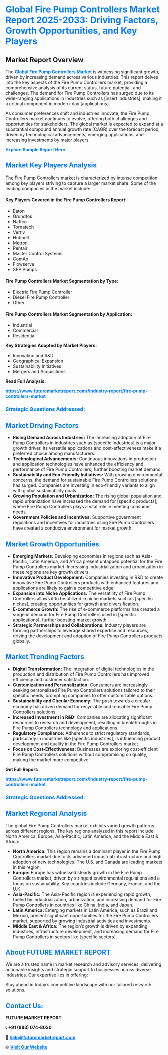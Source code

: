 <h1 style="color: #007BFF;">Global Fire Pump Controllers Market Report 2025-2033: Driving Factors, Growth Opportunities, and Key Players</h1>

<section id="overview">
<h2>Market Report Overview</h2>
<p>The <a href="https://www.futuremarketreport.com//industry-report/fire-pump-controllers-market" style="color: #007BFF; text-decoration: none;"><strong>Global Fire Pump Controllers Market</strong></a> is witnessing significant growth, driven by increasing demand across various industries. This report delves into the key aspects of the Fire Pump Controllers market, providing a comprehensive analysis of its current status, future potential, and challenges. The demand for Fire Pump Controllers has surged due to its wide-ranging applications in industries such as [insert industries], making it a critical component in modern-day [applications].</p>
<p>As consumer preferences shift and industries innovate, the Fire Pump Controllers market continues to evolve, offering both challenges and opportunities for stakeholders. The global market is expected to expand at a substantial compound annual growth rate (CAGR) over the forecast period, driven by technological advancements, emerging applications, and increasing investments by major players.</p>
</section>

<section id="overview">
<p><a href="https://www.futuremarketreport.com//request-sample/reportId=51456" style="color: #007BFF; text-decoration: none;"><strong>Explore Sample Report Here</strong></a></p>
</section>

<section id="key-players">
<h2 style="color: #007BFF;">Market Key Players Analysis</h2>
<p>The Fire Pump Controllers market is characterized by intense competition among key players striving to capture a larger market share. Some of the leading companies in the market include:</p>
<h4>Key Players Covered in the Fire Pump Controllers Report:</h4>
<ul><li>Eaton</li><li>Grundfos</li><li>Naffco</li><li>Tornatech</li><li>Vertiv</li><li>Hubbell</li><li>Metron</li><li>Pentair</li><li>Master Control Systems</li><li>ComAp</li><li>Flowserve</li><li>SPP Pumps</li></ul>
<h4>Fire Pump Controllers Market Segmentation by Type:</h4>
<ul><li>Electric Fire Pump Controller</li><li>Diesel Fire Pump Controller</li><li>Other</li></ul>

<h4>Fire Pump Controllers Market Segmentation by Application:</h4>
<ul><li>Industrial</li><li>Commercial</li><li>Residential</li></ul>
<p><strong>Key Strategies Adopted by Market Players:</strong></p>
<ul>
<li>Innovation and R&D</li>
<li>Geographical Expansion</li>
<li>Sustainability Initiatives</li>
<li>Mergers and Acquisitions</li>
</ul>
</section>

<section>
<p><strong>Read Full Analysis: </strong></p><a href="https://www.futuremarketreport.com//industry-report/fire-pump-controllers-market" style="color: #007BFF; text-decoration: none;"><strong>https://www.futuremarketreport.com//industry-report/fire-pump-controllers-market</strong></a>
<h3 style="color: #007BFF;">Strategic Questions Addressed:</h3>
</section>

<section id="driving-factors">
<h2 style="color: #007BFF;">Market Driving Factors</h2>
<ul>
<li><strong>Rising Demand Across Industries:</strong> The increasing adoption of Fire Pump Controllers in industries such as [specific industries] is a major growth driver. Its versatile applications and cost-effectiveness make it a preferred choice among manufacturers.</li>
<li><strong>Technological Advancements:</strong> Continuous innovations in production and application technologies have enhanced the efficiency and performance of Fire Pump Controllers, further boosting market demand.</li>
<li><strong>Sustainability and Eco-Friendly Initiatives:</strong> With growing environmental concerns, the demand for sustainable Fire Pump Controllers solutions has surged. Companies are investing in eco-friendly variants to align with global sustainability goals.</li>
<li><strong>Growing Population and Urbanization:</strong> The rising global population and rapid urbanization have increased the demand for [specific products], where Fire Pump Controllers plays a vital role in meeting consumer needs.</li>
<li><strong>Government Policies and Incentives:</strong> Supportive government regulations and incentives for industries using Fire Pump Controllers have created a conducive environment for market growth.</li>
</ul>
</section>

<section id="growth-opportunities">
<h2 style="color: #007BFF;">Market Growth Opportunities</h2>
<ul>
<li><strong>Emerging Markets:</strong> Developing economies in regions such as Asia-Pacific, Latin America, and Africa present untapped potential for the Fire Pump Controllers market. Increasing industrialization and urbanization in these regions are key growth drivers.</li>
<li><strong>Innovative Product Development:</strong> Companies investing in R&D to create innovative Fire Pump Controllers products with enhanced features and applications are likely to gain a competitive edge.</li>
<li><strong>Expansion into Niche Applications:</strong> The versatility of Fire Pump Controllers allows it to be utilized in niche markets such as [specific niches], creating opportunities for growth and diversification.</li>
<li><strong>E-commerce Growth:</strong> The rise of e-commerce platforms has created a surge in demand for Fire Pump Controllers used in [specific applications], further boosting market growth.</li>
<li><strong>Strategic Partnerships and Collaborations:</strong> Industry players are forming partnerships to leverage shared expertise and resources, driving the development and adoption of Fire Pump Controllers products globally.</li>
</ul>
</section>

<section id="trending-factors">
<h2 style="color: #007BFF;">Market Trending Factors</h2>
<ul>
<li><strong>Digital Transformation:</strong> The integration of digital technologies in the production and distribution of Fire Pump Controllers has improved efficiency and customer satisfaction.</li>
<li><strong>Customization and Personalization:</strong> Consumers are increasingly seeking personalized Fire Pump Controllers solutions tailored to their specific needs, prompting companies to offer customizable options.</li>
<li><strong>Sustainability and Circular Economy:</strong> The push towards a circular economy has driven demand for recyclable and reusable Fire Pump Controllers solutions.</li>
<li><strong>Increased Investment in R&D:</strong> Companies are allocating significant resources to research and development, resulting in breakthroughs in Fire Pump Controllers technology and applications.</li>
<li><strong>Regulatory Compliance:</strong> Adherence to strict regulatory standards, particularly in industries like [specific industries], is influencing product development and quality in the Fire Pump Controllers market.</li>
<li><strong>Focus on Cost-Effectiveness:</strong> Businesses are exploring cost-efficient Fire Pump Controllers solutions without compromising on quality, making the market more competitive.</li>
</ul>
</section>

<section>
<p><strong>Get Full Report: </strong></p><a href="https://www.futuremarketreport.com//industry-report/fire-pump-controllers-market" style="color: #007BFF; text-decoration: none;"><strong>https://www.futuremarketreport.com//industry-report/fire-pump-controllers-market</strong></a>
<h3 style="color: #007BFF;">Strategic Questions Addressed:</h3>
</section>


<section id="regional-analysis">
<h2 style="color: #007BFF;">Market Regional Analysis</h2>
<p>The global Fire Pump Controllers market exhibits varied growth patterns across different regions. The key regions analyzed in this report include North America, Europe, Asia-Pacific, Latin America, and the Middle East & Africa:</p>
<ul>
<li><strong>North America:</strong> This region remains a dominant player in the Fire Pump Controllers market due to its advanced industrial infrastructure and high adoption of new technologies. The U.S. and Canada are leading markets in this region.</li>
<li><strong>Europe:</strong> Europe has witnessed steady growth in the Fire Pump Controllers market, driven by stringent environmental regulations and a focus on sustainability. Key countries include Germany, France, and the U.K.</li>
<li><strong>Asia-Pacific:</strong> The Asia-Pacific region is experiencing rapid growth, fueled by industrialization, urbanization, and increasing demand for Fire Pump Controllers in countries like China, India, and Japan.</li>
<li><strong>Latin America:</strong> Emerging markets in Latin America, such as Brazil and Mexico, present significant opportunities for the Fire Pump Controllers market, supported by growing industrial activities and investments.</li>
<li><strong>Middle East & Africa:</strong> The region’s growth is driven by expanding industries, infrastructure development, and increasing demand for Fire Pump Controllers in sectors like [specific sectors].</li>
</ul>
</section>

<footer>
<h2 style="color: #007BFF;">About FUTURE MARKET REPORT</h2>
<p>We are a trusted name in market research and advisory services, delivering actionable insights and strategic support to businesses across diverse industries. Our expertise lies in offering:</p>

<p>Stay ahead in today’s competitive landscape with our tailored research solutions.</p>

<h2 style="color: #007BFF;">Contact Us:</h2>
<p><strong>FUTURE MARKET REPORT</strong></p>
<p>📞 <strong>+91 (883) 074-8030</strong></p>
<p>📧 <strong><a href="mailto:help@futuremarketreport.com" style="color: #007BFF;">help@futuremarketreport.com</a></strong></p>
<p>🌐 <strong><a href="https://www.futuremarketreport.com/" style="color: #007BFF;">Visit Our Website</a></strong></p>
</footer>
